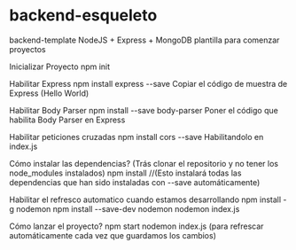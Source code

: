 # backend-esqueleto
backend-template
NodeJS + Express + MongoDB plantilla para comenzar proyectos

Inicializar Proyecto
npm init

Habilitar Express
npm install express --save Copiar el código de muestra de Express (Hello World)

Habilitar Body Parser
npm install --save body-parser Poner el código que habilita Body Parser en Express

Habilitar peticiones cruzadas
npm install cors --save Habilitandolo en index.js

Cómo instalar las dependencias? (Trás clonar el repositorio y no tener los node_modules instalados)
npm install //(Esto instalará todas las dependencias que han sido instaladas con --save automáticamente)

Habilitar el refresco automatico cuando estamos desarrollando
npm install -g nodemon npm install --save-dev nodemon nodemon index.js

Cómo lanzar el proyecto?
npm start nodemon index.js (para refrescar automáticamente cada vez que guardamos los cambios)